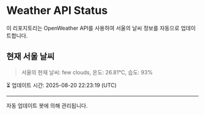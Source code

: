 
# Weather API Status

이 리포지토리는 OpenWeather API를 사용하여 서울의 날씨 정보를 자동으로 업데이트합니다.

## 현재 서울 날씨
> 서울의 현재 날씨: few clouds, 온도: 26.81°C, 습도: 93%

⏳ 업데이트 시간: 2025-08-20 22:23:19 (UTC)

---
자동 업데이트 봇에 의해 관리됩니다.
